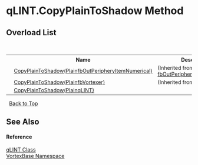 # qLINT.CopyPlainToShadow Method 
 


## Overload List
&nbsp;<table><tr><th></th><th>Name</th><th>Description</th></tr><tr><td>![Public method](media/pubmethod.gif "Public method")</td><td><a href="M_VortexBase_fbOutPeripheryItemNumerical_CopyPlainToShadow.md">CopyPlainToShadow(PlainfbOutPeripheryItemNumerical)</a></td><td> (Inherited from <a href="T_VortexBase_fbOutPeripheryItemNumerical.md">fbOutPeripheryItemNumerical</a>.)</td></tr><tr><td>![Public method](media/pubmethod.gif "Public method")</td><td><a href="M_VortexBase_fbVortexer_CopyPlainToShadow.md">CopyPlainToShadow(PlainfbVortexer)</a></td><td> (Inherited from <a href="T_VortexBase_fbVortexer.md">fbVortexer</a>.)</td></tr><tr><td>![Public method](media/pubmethod.gif "Public method")</td><td><a href="M_VortexBase_qLINT_CopyPlainToShadow.md">CopyPlainToShadow(PlainqLINT)</a></td><td /></tr></table>&nbsp;
<a href="#qlint.copyplaintoshadow-method">Back to Top</a>

## See Also


#### Reference
<a href="T_VortexBase_qLINT.md">qLINT Class</a><br /><a href="N_VortexBase.md">VortexBase Namespace</a><br />